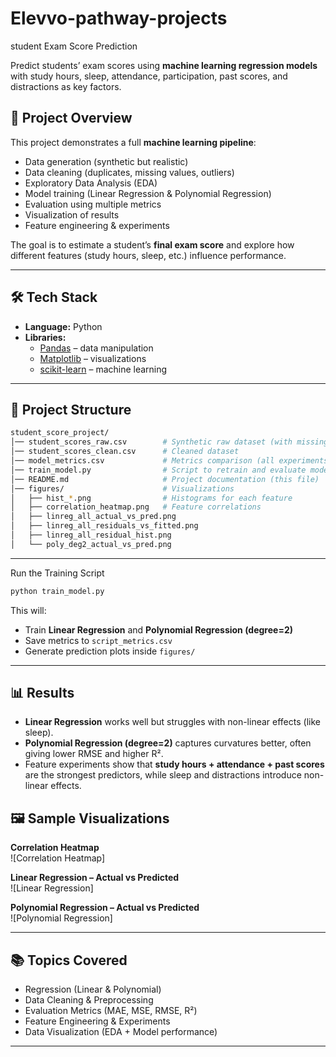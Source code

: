 # Elevvo-pathway-projects
student Exam Score Prediction  

Predict students’ exam scores using **machine learning regression models** with study hours, sleep, attendance, participation, past scores, and distractions as key factors.  

## 📌 Project Overview  
This project demonstrates a full **machine learning pipeline**:  
- Data generation (synthetic but realistic)  
- Data cleaning (duplicates, missing values, outliers)  
- Exploratory Data Analysis (EDA)  
- Model training (Linear Regression & Polynomial Regression)  
- Evaluation using multiple metrics  
- Visualization of results  
- Feature engineering & experiments  

The goal is to estimate a student’s **final exam score** and explore how different features (study hours, sleep, etc.) influence performance.  

---

## 🛠️ Tech Stack  
- **Language:** Python  
- **Libraries:**  
  - [Pandas](https://pandas.pydata.org/) – data manipulation  
  - [Matplotlib](https://matplotlib.org/) – visualizations  
  - [scikit-learn](https://scikit-learn.org/stable/) – machine learning  

---
## 📂 Project Structure  
```bash
student_score_project/
│── student_scores_raw.csv        # Synthetic raw dataset (with missing values & outliers)
│── student_scores_clean.csv      # Cleaned dataset
│── model_metrics.csv             # Metrics comparison (all experiments)
│── train_model.py                # Script to retrain and evaluate models
│── README.md                     # Project documentation (this file)
│── figures/                      # Visualizations
│   ├── hist_*.png                # Histograms for each feature
│   ├── correlation_heatmap.png   # Feature correlations
│   ├── linreg_all_actual_vs_pred.png
│   ├── linreg_all_residuals_vs_fitted.png
│   ├── linreg_all_residual_hist.png
│   └── poly_deg2_actual_vs_pred.png
```

---
 Run the Training Script  
```bash
python train_model.py
```

This will:  
- Train **Linear Regression** and **Polynomial Regression (degree=2)**  
- Save metrics to `script_metrics.csv`  
- Generate prediction plots inside `figures/`  

---

## 📊 Results  

- **Linear Regression** works well but struggles with non-linear effects (like sleep).  
- **Polynomial Regression (degree=2)** captures curvatures better, often giving lower RMSE and higher R².  
- Feature experiments show that **study hours + attendance + past scores** are the strongest predictors, while sleep and distractions introduce non-linear effects.

## 🖼️ Sample Visualizations  

**Correlation Heatmap**  
![Correlation Heatmap] 

**Linear Regression – Actual vs Predicted**  
![Linear Regression] 

**Polynomial Regression – Actual vs Predicted**  
![Polynomial Regression]  

---

## 📚 Topics Covered  
- Regression (Linear & Polynomial)  
- Data Cleaning & Preprocessing  
- Evaluation Metrics (MAE, MSE, RMSE, R²)  
- Feature Engineering & Experiments  
- Data Visualization (EDA + Model performance)  

---
